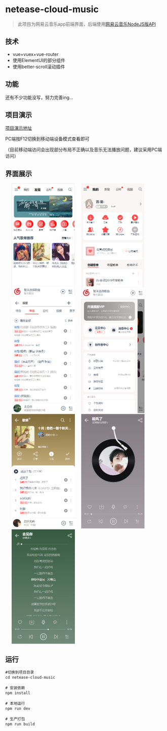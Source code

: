 # netease-cloud-music

> 此项目为网易云音乐app前端界面，后端使用[网易云音乐NodeJS版API](https://binaryify.github.io/NeteaseCloudMusicApi/#/)

## 技术
+ vue+vuex+vue-router
+ 使用ElementUI的部分组件
+ 使用better-scroll滚动插件

## 功能
还有不少功能没写，努力完善ing...

## 项目演示
[项目演示地址](http://49.234.89.20:8081) 

PC端按F12切换到移动端设备模式查看即可 

（目前移动端访问会出现部分布局不正确以及音乐无法播放问题，建议采用PC端访问） 

## 界面展示
<img src="https://github.com/bljessica/netease-cloud-music/blob/master/static/find.png" style="display: inline-block; margin-left: 20px;" width="200px" height="360px" alt="发现页"><img src="https://github.com/bljessica/netease-cloud-music/blob/master/static/mine.png" style="display: inline-block; margin-left: 20px;" width="200px" height="360px" alt="我的页"><img src="https://github.com/bljessica/netease-cloud-music/blob/master/static/search.png" style="display: inline-block; margin-left: 20px;" width="200px" height="360px" alt="搜索页"><img src="https://github.com/bljessica/netease-cloud-music/blob/master/static/menu.png" style="display: inline-block; margin-left: 20px;" width="200px" height="360px" alt="菜单页"><img src="https://github.com/bljessica/netease-cloud-music/blob/master/static/playlist.png" style="display: inline-block; margin-left: 20px;" width="200px" height="360px" alt="歌单页"><img src="https://github.com/bljessica/netease-cloud-music/blob/master/static/cover.png" style="display: inline-block; margin-left: 20px;" width="200px" height="360px" alt="播放页"><img src="https://github.com/bljessica/netease-cloud-music/blob/master/static/lyrics.png" style="display: inline-block; margin-left: 20px;" width="200px" height="360px" alt="歌词页">

## 运行
```
#切换到项目目录
cd netease-cloud-music

# 安装依赖
npm install

# 本地运行
npm run dev

# 生产打包
npm run build

```
